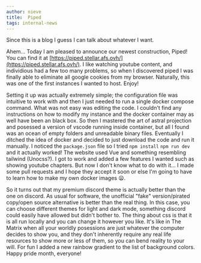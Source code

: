 ```yaml
---
author: nieve
title:  Piped
tags: internal-news
---
```

Since this is a blog I guess I can talk about whatever I want. 

Ahem... Today I am pleased to announce our newest construction, Piped! You can find it at [https://piped.stellar.afs.ovh/](https://piped.stellar.afs.ovh/). I like watching youtube content, and individious had a few too many problems, so when I discovered piped I was finally able to eliminate all google cookies from my browser. Naturally, this was one of the first instances I wanted to host. Enjoy!

Setting it up was actually extremely simple; the configuration file was intuitive to work with and then I just needed to run a single docker compose command. What was not easy was editing the code. I couldn't find any instructions on how to modify my instance and the docker container may as well have been an black box. So then I mastered the art of astral projection and posessed a version of vscode running inside container, but all I found was an ocean of empty folders and unreadable binary files. Eventually I ditched the idea of docker and decided to just download the code and run it manually. I noticed the `package.json` file so I tried `npm install` `npm run dev` and it actually worked! The website used Vue and something resembling tailwind (Unocss?). I got to work and added a few features I wanted such as showing youtube chapters. But now I don't know what to do with it... I made some pull requests and I hope they accept it soon or else I'm going to have to learn how to make my own docker images 😦.

So it turns out that my premium discord theme is actually better than the one on discord. As usual for software, the unofficial "fake" version/pirated copy/open source alternative is better than the real thing. In this case, you can choose different themes for light and dark mode, something discord could easily have allowed but didn't bother to. The thing about css is that it is all run locally and you can change it however you like. It's like in The Matrix when all your worldly posessions are just whatever the computer decides to show you, and they don't inherently require any real life resources to show more or less of them, so you can bend reality to your will. For fun I added a new rainbow gradient to the list of background colors. Happy pride month, everyone!

